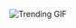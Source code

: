 
<!-- GIF_SECTION -->
![Trending GIF](https://media0.giphy.com/media/v1.Y2lkPThiYjIxNzcydjF6NnR0Y3FmaXl3OG5ubnhkZW44cnZtOWZneGpmYnY5dng4dzVmMyZlcD12MV9naWZzX3NlYXJjaCZjdD1n/13KrcHexkHQtnG/giphy.gif)
<!-- END_GIF_SECTION -->
